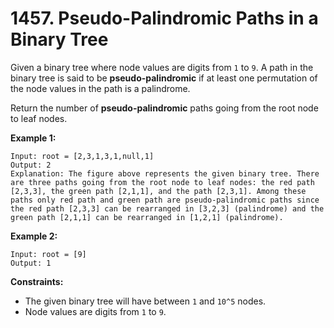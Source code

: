 # 1457. Pseudo-Palindromic Paths in a Binary Tree

Given a binary tree where node values are digits from `1` to `9`. A path in the binary tree is said to be **pseudo-palindromic** if at least one permutation of the node values in the path is a palindrome.

Return the number of **pseudo-palindromic** paths going from the root node to leaf nodes.

**Example 1:**
```
Input: root = [2,3,1,3,1,null,1]
Output: 2
Explanation: The figure above represents the given binary tree. There are three paths going from the root node to leaf nodes: the red path [2,3,3], the green path [2,1,1], and the path [2,3,1]. Among these paths only red path and green path are pseudo-palindromic paths since the red path [2,3,3] can be rearranged in [3,2,3] (palindrome) and the green path [2,1,1] can be rearranged in [1,2,1] (palindrome).
```

**Example 2:**
```
Input: root = [9]
Output: 1
```

**Constraints:**
- The given binary tree will have between `1` and `10^5` nodes.
- Node values are digits from `1` to `9`.
